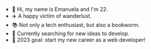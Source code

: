 - 👋 Hi, my name is Emanuela and I'm 22. 
- ✈️ A happy victim of wanderlust. 
- 📚 Not only a tech enthusiast, but also a bookworm.
- 🔭 Currently searching for new ideas to develop. 
- 🎯 2023 goal: start my new career as a web developer!


<!---
emanuelastetsko/emanuelastetsko is a ✨ special ✨ repository because its `README.md` (this file) appears on your GitHub profile.
You can click the Preview link to take a look at your changes.
--->
